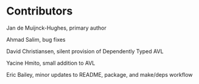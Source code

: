 # Contributors

Jan de Muijnck-Hughes, primary author

Ahmad Salim, bug fixes

David Christiansen, silent provision of Dependently Typed AVL

Yacine Hmito, small addition to AVL

Eric Bailey, minor updates to README, package, and make/deps workflow

